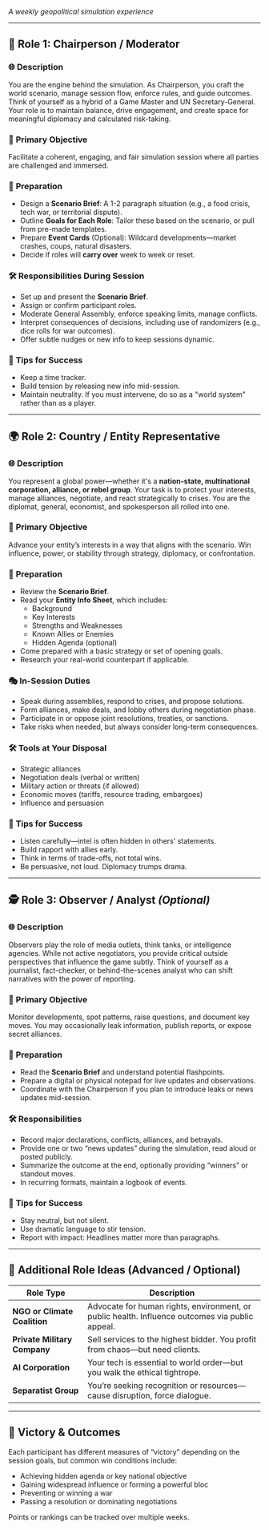 _A weekly geopolitical simulation experience_

---
## 🔱 Role 1: **Chairperson / Moderator**

### 🌐 **Description**

You are the engine behind the simulation. As Chairperson, you craft the world scenario, manage session flow, enforce rules, and guide outcomes. Think of yourself as a hybrid of a Game Master and UN Secretary-General. Your role is to maintain balance, drive engagement, and create space for meaningful diplomacy and calculated risk-taking.

### 🎯 **Primary Objective**

Facilitate a coherent, engaging, and fair simulation session where all parties are challenged and immersed.

### 🧠 **Preparation**

- Design a **Scenario Brief**: A 1-2 paragraph situation (e.g., a food crisis, tech war, or territorial dispute).
- Outline **Goals for Each Role**: Tailor these based on the scenario, or pull from pre-made templates.
- Prepare **Event Cards** (Optional): Wildcard developments—market crashes, coups, natural disasters.
- Decide if roles will **carry over** week to week or reset.

### 🛠️ **Responsibilities During Session**

- Set up and present the **Scenario Brief**.
- Assign or confirm participant roles.
- Moderate General Assembly, enforce speaking limits, manage conflicts.
- Interpret consequences of decisions, including use of randomizers (e.g., dice rolls for war outcomes).
- Offer subtle nudges or new info to keep sessions dynamic.

### 📌 **Tips for Success**

- Keep a time tracker.
- Build tension by releasing new info mid-session.
- Maintain neutrality. If you must intervene, do so as a "world system" rather than as a player.

---
## 🌍 Role 2: **Country / Entity Representative**

### 🌐 **Description**

You represent a global power—whether it's a **nation-state, multinational corporation, alliance, or rebel group**. Your task is to protect your interests, manage alliances, negotiate, and react strategically to crises. You are the diplomat, general, economist, and spokesperson all rolled into one.

### 🎯 **Primary Objective**

Advance your entity’s interests in a way that aligns with the scenario. Win influence, power, or stability through strategy, diplomacy, or confrontation.

### 🧠 **Preparation**

- Review the **Scenario Brief**.
- Read your **Entity Info Sheet**, which includes:
    - Background
    - Key Interests
    - Strengths and Weaknesses
    - Known Allies or Enemies
    - Hidden Agenda (optional)
- Come prepared with a basic strategy or set of opening goals.
- Research your real-world counterpart if applicable.

### 🎭 **In-Session Duties**

- Speak during assemblies, respond to crises, and propose solutions.
- Form alliances, make deals, and lobby others during negotiation phase.
- Participate in or oppose joint resolutions, treaties, or sanctions.
- Take risks when needed, but always consider long-term consequences.

### 🛠️ **Tools at Your Disposal**

- Strategic alliances
- Negotiation deals (verbal or written)
- Military action or threats (if allowed)
- Economic moves (tariffs, resource trading, embargoes)
- Influence and persuasion

### 📌 **Tips for Success**

- Listen carefully—intel is often hidden in others' statements.
- Build rapport with allies early.
- Think in terms of trade-offs, not total wins.
- Be persuasive, not loud. Diplomacy trumps drama.

---
## 🕵️ Role 3: **Observer / Analyst** _(Optional)_

### 🌐 **Description**

Observers play the role of media outlets, think tanks, or intelligence agencies. While not active negotiators, you provide critical outside perspectives that influence the game subtly. Think of yourself as a journalist, fact-checker, or behind-the-scenes analyst who can shift narratives with the power of reporting.

### 🎯 **Primary Objective**

Monitor developments, spot patterns, raise questions, and document key moves. You may occasionally leak information, publish reports, or expose secret alliances.

### 🧠 **Preparation**

- Read the **Scenario Brief** and understand potential flashpoints.
- Prepare a digital or physical notepad for live updates and observations.
- Coordinate with the Chairperson if you plan to introduce leaks or news updates mid-session.

### 🛠️ **Responsibilities**

- Record major declarations, conflicts, alliances, and betrayals.
- Provide one or two “news updates” during the simulation, read aloud or posted publicly.
- Summarize the outcome at the end, optionally providing “winners” or standout moves.
- In recurring formats, maintain a logbook of events.

### 📌 **Tips for Success**

- Stay neutral, but not silent.
- Use dramatic language to stir tension.
- Report with impact: Headlines matter more than paragraphs.

---
## 🧩 Additional Role Ideas (Advanced / Optional)

|Role Type|Description|
|---|---|
|**NGO or Climate Coalition**|Advocate for human rights, environment, or public health. Influence outcomes via public appeal.|
|**Private Military Company**|Sell services to the highest bidder. You profit from chaos—but need clients.|
|**AI Corporation**|Your tech is essential to world order—but you walk the ethical tightrope.|
|**Separatist Group**|You’re seeking recognition or resources—cause disruption, force dialogue.|

---
## 🎯 Victory & Outcomes

Each participant has different measures of “victory” depending on the session goals, but common win conditions include:

- Achieving hidden agenda or key national objective
- Gaining widespread influence or forming a powerful bloc
- Preventing or winning a war
- Passing a resolution or dominating negotiations

Points or rankings can be tracked over multiple weeks.